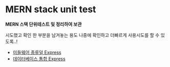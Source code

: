# MERN stack unit test

**MERN 스택 단위테스트 및 정리하여 보관**

시도했고 확인 한 부분을 남겨놓는 용도
나중에 확인하고 더빠르게 사용시도를 할 수 있도록..! 

- [미들웨어 종류덜 Express ](https://expressjs.com/ko/resources/middleware.html) 
- [데이터베이스 통합 Express](https://expressjs.com/ko/guide/database-integration.html)
